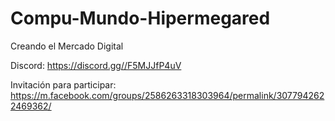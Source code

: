 # Compu-Mundo-Hipermegared
Creando el Mercado Digital

Discord:
https://discord.gg//F5MJJfP4uV

Invitación para participar:
https://m.facebook.com/groups/2586263318303964/permalink/3077942622469362/